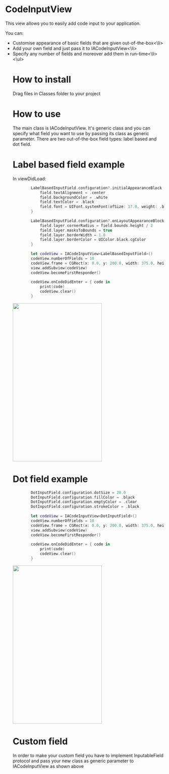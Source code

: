 # CodeInputView

This view allows you to easily add code input to your application.

You can:
<ul>
<li>Customise appearance of basic fields that are given out-of-the-box<\li>
<li>Add your own field and just pass it to IACodeInputView<\li>
<li>Specify any number of fields and moreover add them in run-time<\li>
<\ul>
        
# How to install

Drag files in Classes folder to your project

# How to use

The main class is IACodeInputView. It's generic class and you can specify what field you want to use by passing its class as generic parameter.
There are two out-of-the-box field types: label based and dot field.

# Label based field example
In viewDidLoad:
```swift
        LabelBasedInputField.configuration?.initialAppearanceBlock = { field in // Customising initial appearance of field
            field.textAlignment = .center
            field.backgroundColor = .white
            field.textColor = .black
            field.font = UIFont.systemFont(ofSize: 17.0, weight: .bold)
        }
        
        LabelBasedInputField.configuration?.onLayoutAppearanceBlock = { field in // Appearance when will layout
            field.layer.cornerRadius = field.bounds.height / 2
            field.layer.masksToBounds = true
            field.layer.borderWidth = 1.0
            field.layer.borderColor = UIColor.black.cgColor
        }
        
        let codeView = IACodeInputView<LabelBasedInputField>()
        codeView.numberOfFields = 10
        codeView.frame = CGRect(x: 0.0, y: 200.0, width: 375.0, height: 100.0)
        view.addSubview(codeView)
        codeView.becomeFirstResponder()
        
        codeView.onCodeDidEnter = { code in
            print(code)
            codeView.clear()
        }
```
<p align="left">
  <img width=282 height=500 src="https://i.imgur.com/RliQVeL.png">
</p>

# Dot field example

```swift
        DotInputField.configuration.dotSize = 20.0
        DotInputField.configuration.fillColor = .black
        DotInputField.configuration.emptyColor = .clear
        DotInputField.configuration.strokeColor = .black
        
        let codeView = IACodeInputView<DotInputField>()
        codeView.numberOfFields = 10
        codeView.frame = CGRect(x: 0.0, y: 200.0, width: 375.0, height: 100.0)
        view.addSubview(codeView)
        codeView.becomeFirstResponder()
        
        codeView.onCodeDidEnter = { code in
            print(code)
            codeView.clear()
        }
```

<p align="left">
  <img width=282 height=500 src="https://i.imgur.com/POgRPwp.png">
</p>

# Custom field

In order to make your custom field you have to implement InputableField protocol and pass your new class as generic parameter to IACodeInputView as shown above
